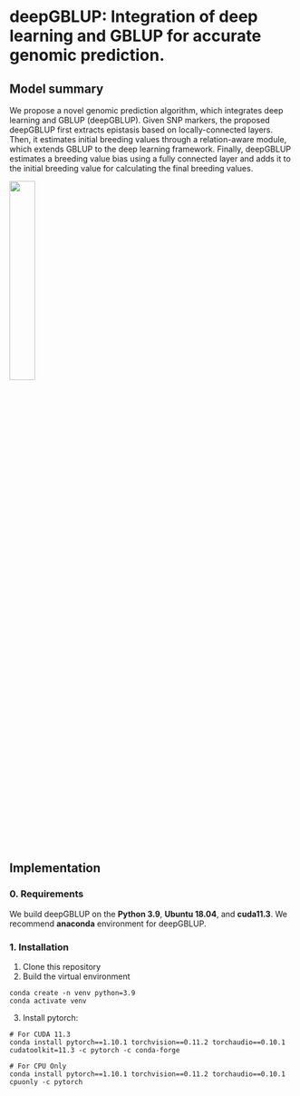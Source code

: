 
# deepGBLUP: Integration of deep learning and GBLUP for accurate genomic prediction.
 

## Model summary
We propose a novel genomic prediction algorithm, which integrates deep learning and GBLUP (deepGBLUP). Given SNP markers, the proposed deepGBLUP first extracts epistasis based on locally-connected layers. Then, it estimates initial breeding values through a relation-aware module, which extends GBLUP to the deep learning framework. Finally, deepGBLUP estimates a breeding value bias using a fully connected layer and adds it to the initial breeding value for calculating the final breeding values.

<img src = "https://user-images.githubusercontent.com/71325306/208086095-3471a61a-baf3-4db0-8a42-18f81ebe5842.png" width="30%" height="30%">

## Implementation
### 0. Requirements
We build deepGBLUP on the **Python 3.9**, **Ubuntu 18.04**, and **cuda11.3**. We recommend **anaconda** environment for deepGBLUP.
### 1. Installation
1. Clone this repository
2. Build the virtual environment
```
conda create -n venv python=3.9
conda activate venv
```
3. Install pytorch:
```
# For CUDA 11.3
conda install pytorch==1.10.1 torchvision==0.11.2 torchaudio==0.10.1 cudatoolkit=11.3 -c pytorch -c conda-forge

# For CPU Only
conda install pytorch==1.10.1 torchvision==0.11.2 torchaudio==0.10.1 cpuonly -c pytorch
```
